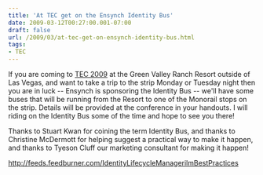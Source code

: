 ```yaml
---
title: 'At TEC get on the Ensynch Identity Bus'
date: 2009-03-12T00:27:00.001-07:00
draft: false
url: /2009/03/at-tec-get-on-ensynch-identity-bus.html
tags: 
- TEC
---
```


If you are coming to [TEC 2009](http://www.tec2009.com/) at the Green Valley Ranch Resort outside of Las Vegas, and want to take a trip to the strip Monday or Tuesday night then you are in luck -- Ensynch is sponsoring the Identity Bus -- we'll have some buses that will be running from the Resort to one of the Monorail stops on the strip. Details will be provided at the conference in your handouts. I will riding on the Identity Bus some of the time and hope to see you there!

Thanks to Stuart Kwan for coining the term Identity Bus, and thanks to Christine McDermott for helping suggest a practical way to make it happen, and thanks to Tyeson Cluff our marketing consultant for making it happen!

http://feeds.feedburner.com/IdentityLifecycleManagerilmBestPractices
